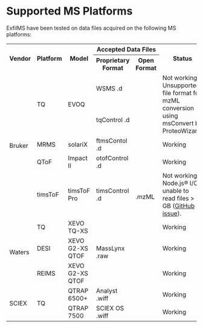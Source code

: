 # Supported MS Platforms

ExfilMS have been tested on data files acquired on the following MS platforms:

<table>
    <tr>
        <th rowspan=2>Vendor</th>
        <th rowspan=2>Platform</th>
        <th rowspan=2>Model</th>
        <th colspan=2>Accepted Data Files</th>
        <th rowspan=2>Status</th>
    </tr>
    <tr>
        <th>Proprietary Format</th>
        <th>Open Format</th>
    </tr>
    <tr>
        <td rowspan=6>Bruker</td>
        <td rowspan=2>TQ</td>
        <td rowspan=2>EVOQ</td>
        <td>WSMS .d</td>
        <td rowspan=12>.mzML</td>
        <td rowspan=2>Not working: Unsupported file format for mzML conversion using msConvert by ProteoWizard.
        </td>
    </tr>
    <tr>
        <td>tqControl .d</td>
    </tr>
    <tr>
        <td>MRMS</td>
        <td>solariX</td>
        <td>ftmsContol .d</td>
        <td>Working</td>
    </tr>
        <tr>
        <td>QToF</td>
        <td>Impact II</td>
        <td rowspan=2>otofControl .d</td>
        <td>Working</td>
    </tr>
    <tr>
        <td rowspan=2>timsToF</td>
        <td rowspan=2>timsToF Pro</td>
        <td rowspan=2>Not working: Node.js® I/O unable to read files > 2 GB (<a href="https://github.com/nodejs/node/issues/55864">GitHub issue</a>).
        </td>
    </tr>
    <tr>
        <td>timsControl .d</td>
    </tr>
    <tr>
        <td rowspan=3>Waters</td>
        <td>TQ</td>
        <td>XEVO TQ-XS</td>
        <td rowspan=3>MassLynx .raw</td>
        <td>Working</td>
    </tr>
    <tr>
        <td>DESI</td>
        <td>XEVO G2-XS QTOF</td>
        <td>Working</td>
    </tr>
    <tr>
        <td>REIMS</td>
        <td>XEVO G2-XS QTOF</td>
        <td>Working</td>
    </tr>
    <tr>
        <td rowspan=3>SCIEX</td>
        <td rowspan=3>TQ</td>
        <td rowspan=2>QTRAP 6500+</td>
        <td>Analyst .wiff</td>
        <td rowspan=2>Working</td>
    </tr>
    <tr>
        <td rowspan=2>SCIEX OS .wiff</td>
    </tr>
    <tr>
        <td>QTRAP 7500</td>
        <td>Working</td>
    </tr>
</table>

<!-- Links -->
